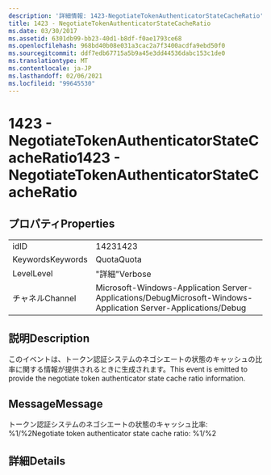 ```yaml
---
description: '詳細情報: 1423-NegotiateTokenAuthenticatorStateCacheRatio'
title: 1423 - NegotiateTokenAuthenticatorStateCacheRatio
ms.date: 03/30/2017
ms.assetid: 6301db99-bb23-40d1-b8df-f0ae1793ce68
ms.openlocfilehash: 968bd40b08e031a3cac2a7f3400acdfa9ebd50f0
ms.sourcegitcommit: ddf7edb67715a5b9a45e3dd44536dabc153c1de0
ms.translationtype: MT
ms.contentlocale: ja-JP
ms.lasthandoff: 02/06/2021
ms.locfileid: "99645530"
---
```

# <a name="1423---negotiatetokenauthenticatorstatecacheratio"></a><span data-ttu-id="a002c-103">1423 - NegotiateTokenAuthenticatorStateCacheRatio</span><span class="sxs-lookup"><span data-stu-id="a002c-103">1423 - NegotiateTokenAuthenticatorStateCacheRatio</span></span>

## <a name="properties"></a><span data-ttu-id="a002c-104">プロパティ</span><span class="sxs-lookup"><span data-stu-id="a002c-104">Properties</span></span>  
  
|||  
|-|-|  
|<span data-ttu-id="a002c-105">id</span><span class="sxs-lookup"><span data-stu-id="a002c-105">ID</span></span>|<span data-ttu-id="a002c-106">1423</span><span class="sxs-lookup"><span data-stu-id="a002c-106">1423</span></span>|  
|<span data-ttu-id="a002c-107">Keywords</span><span class="sxs-lookup"><span data-stu-id="a002c-107">Keywords</span></span>|<span data-ttu-id="a002c-108">Quota</span><span class="sxs-lookup"><span data-stu-id="a002c-108">Quota</span></span>|  
|<span data-ttu-id="a002c-109">Level</span><span class="sxs-lookup"><span data-stu-id="a002c-109">Level</span></span>|<span data-ttu-id="a002c-110">"詳細"</span><span class="sxs-lookup"><span data-stu-id="a002c-110">Verbose</span></span>|  
|<span data-ttu-id="a002c-111">チャネル</span><span class="sxs-lookup"><span data-stu-id="a002c-111">Channel</span></span>|<span data-ttu-id="a002c-112">Microsoft-Windows-Application Server-Applications/Debug</span><span class="sxs-lookup"><span data-stu-id="a002c-112">Microsoft-Windows-Application Server-Applications/Debug</span></span>|  
  
## <a name="description"></a><span data-ttu-id="a002c-113">説明</span><span class="sxs-lookup"><span data-stu-id="a002c-113">Description</span></span>  

 <span data-ttu-id="a002c-114">このイベントは、トークン認証システムのネゴシエートの状態のキャッシュの比率に関する情報が提供されるときに生成されます。</span><span class="sxs-lookup"><span data-stu-id="a002c-114">This event is emitted to provide the negotiate token authenticator state cache ratio information.</span></span>  
  
## <a name="message"></a><span data-ttu-id="a002c-115">Message</span><span class="sxs-lookup"><span data-stu-id="a002c-115">Message</span></span>  

 <span data-ttu-id="a002c-116">トークン認証システムのネゴシエートの状態のキャッシュ比率: %1/%2</span><span class="sxs-lookup"><span data-stu-id="a002c-116">Negotiate token authenticator state cache ratio: %1/%2</span></span>  
  
## <a name="details"></a><span data-ttu-id="a002c-117">詳細</span><span class="sxs-lookup"><span data-stu-id="a002c-117">Details</span></span>
